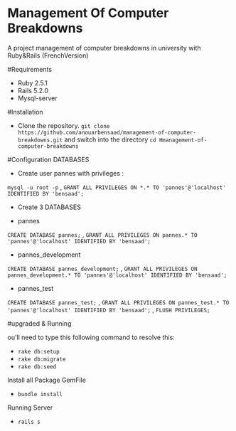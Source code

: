 # Management Of Computer Breakdowns
A project management of computer breakdowns in university with Ruby&amp;Rails (FrenchVersion)

#Requirements

* Ruby 2.5.1
* Rails 5.2.0
* Mysql-server

#Installation

* Clone the repository. `git clone https://github.com/anouarbensaad/management-of-computer-breakdowns.git` and switch into the directory `cd Hmanagement-of-computer-breakdowns`

#Configuration DATABASES

* Create user pannes with privileges :

`mysql -u root -p` ,
`GRANT ALL PRIVILEGES ON *.* TO 'pannes'@'localhost' IDENTIFIED BY 'bensaad';`

* Create 3 DATABASES

* pannes

`CREATE DATABASE pannes;` ,
`GRANT ALL PRIVILEGES ON pannes.* TO 'pannes'@'localhost' IDENTIFIED BY 'bensaad';`

* pannes_development

`CREATE DATABASE pannes_development;` ,
`GRANT ALL PRIVILEGES ON pannes_development.* TO 'pannes'@'localhost' IDENTIFIED BY 'bensaad';`

* pannes_test

`CREATE DATABASE pannes_test;` ,
`GRANT ALL PRIVILEGES ON pannes_test.* TO 'pannes'@'localhost' IDENTIFIED BY 'bensaad';` ,
`FLUSH PRIVILEGES;`

#upgraded & Running

ou'll need to type this following command to resolve this:

* `rake db:setup`
* `rake db:migrate`
* `rake db:seed`

Install all Package GemFile 

* `bundle install`

Running Server

* `rails s`
